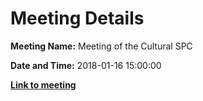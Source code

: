 # Meeting Details

**Meeting Name:** Meeting of the Cultural SPC

**Date and Time:** 2018-01-16 15:00:00

**<a href="https://www.limerick.ie/council/whats-on/meeting-cultural-spc-0" target="_blank">Link to meeting</a>**
